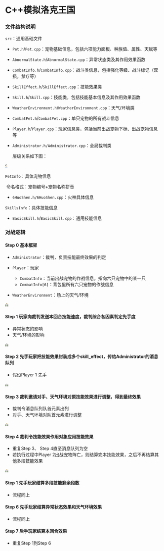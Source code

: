 # C++模拟洛克王国

### 文件结构说明

`src`：通用基础文件

- `Pet.h`/`Pet.cpp`：宠物基础信息，包括六项能力面板、种族值、属性、天赋等

- `AbnormalState.h`/`AbnormalState.cpp`：异常状态类及其作用效果函数

- `CombatInfo.h`/`CombatInfo.cpp`：战斗类信息，包括强化等级、战斗标记（双损，禁疗等）

- `SkillEffect.h`/`SkillEffect.cpp`：技能效果类

- `Skill.h`/`Skill.cpp`：技能类，包括技能基本信息及其作用效果函数

- `WeatherEnvironment.h`/`WeatherEnvironment.cpp`：天气/环境类

- `CombatPet.h`/`CombatPet.cpp`：单只宠物的所有战斗信息

- `Player.h`/`Player.cpp`：玩家信息类，包括当前出战宠物下标、出战宠物信息等

- `Administrator.h/Administrator.cpp`：全局裁判类

  层级关系如下图：

<img src="pic\文件结构.png" alt="文件结构" style="zoom:1%;" />

   

`PetInfo`：具体宠物信息

​	命名格式：宠物编号+宠物名称拼音

- `6HuoShen.h/6HuoShen.cpp`：火神具体信息

`SkillsInfo`：具体技能信息

- `BasicSkill.h`/`BasicSkill.cpp`：通用技能信息

### 对战逻辑

#### Step 0 基本框架

- `Administrator`：裁判，负责技能最终效果的判定

- `Player`：玩家
  - `CombatInfo`：当前出战宠物的作战信息，指向六只宠物中的某一只
  - `CombatInfo[6]`：背包里所有六只宠物的作战信息

- `WeatherEnvironment`：场上的天气/环境

  

<img src="pic\对战逻辑0.png" alt="对战逻辑0" style="zoom:1%;" />



#### Step 1 玩家向裁判发送本回合技能速度，裁判综合各因素判定先手度

- 异常状态的影响
- 天气/环境的影响

<img src="pic\对战逻辑1.png" alt="对战逻辑1" style="zoom:1%;" />



#### Step 2 先手玩家把技能效果封装成多个skill_effect，传给Administrator的消息队列

- 假设Player 1 先手

<img src="pic\对战逻辑2.png" alt="对战逻辑2" style="zoom:1%;" />



#### Step 3 裁判邀请对手、天气环境对原技能效果进行调整，得到最终效果

- 裁判令消息队列队首元素出列
- 对手、天气环境对队首元素进行调整

<img src="pic\对战逻辑3.png" alt="对战逻辑3" style="zoom:1%;" />

#### Step 4 裁判令技能效果作用对象应用技能效果

- 重复Step 3、 Step 4直至消息队列为空
- 若执行过程中Player 2出战宠物阵亡，则结算完本技能效果，之后不再结算其他多段技能效果

<img src="pic\对战逻辑4.png" alt="对战逻辑4" style="zoom:1%;" />

#### Step 1 先手玩家结算多段技能剩余段数

- 流程同上

#### Step 6 先手玩家结算异常状态效果和天气环境效果

- 流程同上

#### Step 7 后手玩家结算本回合效果

- 重复Step 1到Step 6
